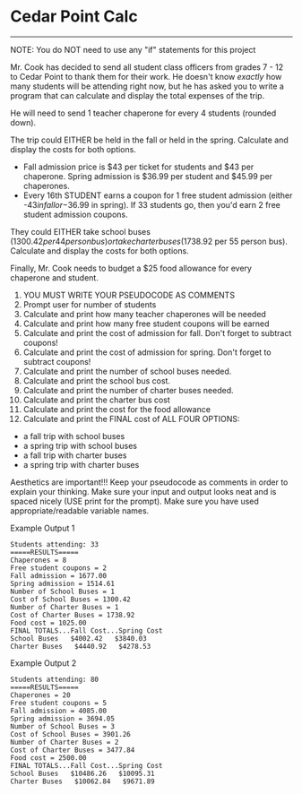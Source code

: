 # Cedar Point Calc
---
NOTE: You do NOT need to use any "if" statements for this project

Mr. Cook has decided to send all student class officers from grades 7 - 12 to Cedar Point to thank them for their work. He doesn't know *exactly* how many students will be attending right now, but he has asked you to write a program that can  calculate and display the total expenses of the trip.

He will need to send 1 teacher chaperone for every 4 students (rounded down).

The trip could EITHER be held in the fall or held in the spring. Calculate and display the costs for both options.
- Fall admission price is $43 per ticket for students and $43 per chaperone. Spring admission is $36.99 per student and $45.99 per chaperones.
- Every 16th STUDENT earns a coupon for 1 free student admission (either -$43 in fall or -$36.99 in spring). If 33 students go, then you'd earn 2 free student admission coupons.

They could EITHER take school buses ($1300.42 per 44 person bus) or take charter buses ($1738.92 per 55 person bus). Calculate and display the costs for both options.

Finally, Mr. Cook needs to budget a $25 food allowance for every chaperone and student.


1. YOU MUST WRITE YOUR PSEUDOCODE AS COMMENTS
1. Prompt user for number of students
1. Calculate and print how many teacher chaperones will be needed
1. Calculate and print how many free student coupons will be earned
1. Calculate and print the cost of admission for fall. Don't forget to subtract coupons!
1. Calculate and print the cost of admission for spring. Don't forget to subtract coupons!
1. Calculate and print the number of school buses needed.
1. Calculate and print the school bus cost.
1. Calculate and print the number of charter buses needed.
1. Calculate and print the charter bus cost
1. Calculate and print the cost for the food allowance
1. Calculate and print the FINAL cost of ALL FOUR OPTIONS:
  - a fall trip with school buses
  - a spring trip with school buses
  - a fall trip with charter buses
  - a spring trip with charter buses

Aesthetics are important!!! Keep your pseudocode as comments in order to explain your thinking. Make sure your input and output looks neat and is spaced nicely (USE print for the prompt). Make sure you have used appropriate/readable variable names.

Example Output 1
```
Students attending: 33
=====RESULTS=====
Chaperones = 8
Free student coupons = 2
Fall admission = 1677.00
Spring admission = 1514.61
Number of School Buses = 1
Cost of School Buses = 1300.42
Number of Charter Buses = 1
Cost of Charter Buses = 1738.92
Food cost = 1025.00
FINAL TOTALS...Fall Cost...Spring Cost
School Buses   $4002.42   $3840.03
Charter Buses   $4440.92   $4278.53
```

Example Output 2
```
Students attending: 80
=====RESULTS=====
Chaperones = 20
Free student coupons = 5
Fall admission = 4085.00
Spring admission = 3694.05
Number of School Buses = 3
Cost of School Buses = 3901.26
Number of Charter Buses = 2
Cost of Charter Buses = 3477.84
Food cost = 2500.00
FINAL TOTALS...Fall Cost...Spring Cost
School Buses   $10486.26   $10095.31
Charter Buses   $10062.84   $9671.89
```
  